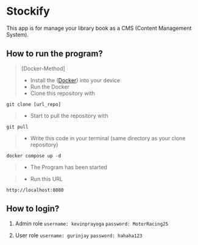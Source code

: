 # Stockify
This app is for manage your library book as a CMS (Content Management System).

## How to run the program?

> [Docker-Method]
> - Install the ([Docker](https://docs.docker.com/engine/install/)) into your device
> - Run the Docker
> - Clone this repository with
```
git clone [url_repo]
```
> - Start to pull the repository with
```
git pull
```
> - Write this code in your terminal (same directory as your clone repository)
```
docker compose up -d
```
> - The Program has been started

> - Run this URL
```
http://localhost:8080
```

## How to login?

1. Admin role
`username: kevinprayoga`
`password: MotorRacing25`

2. User role
`username: gurinjay`
`password: hahaha123`
